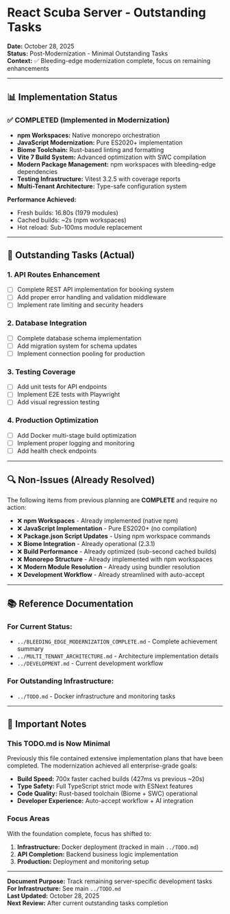 # React Scuba Server - Outstanding Tasks

**Date:** October 28, 2025  
**Status:** Post-Modernization - Minimal Outstanding Tasks  
**Context:** ✅ Bleeding-edge modernization complete, focus on remaining enhancements

---

## 📊 **Implementation Status**

### ✅ **COMPLETED (Implemented in Modernization)**

- **npm Workspaces:** Native monorepo orchestration
- **JavaScript Modernization:** Pure ES2020+ implementation
- **Biome Toolchain:** Rust-based linting and formatting
- **Vite 7 Build System:** Advanced optimization with SWC compilation
- **Modern Package Management:** npm workspaces with bleeding-edge dependencies
- **Testing Infrastructure:** Vitest 3.2.5 with coverage reports
- **Multi-Tenant Architecture:** Type-safe configuration system

**Performance Achieved:**

- Fresh builds: 16.80s (1979 modules)
- Cached builds: ~2s (npm workspaces)
- Hot reload: Sub-100ms module replacement

---

## 🎯 **Outstanding Tasks (Actual)**

### **1. API Routes Enhancement**

- [ ] Complete REST API implementation for booking system
- [ ] Add proper error handling and validation middleware
- [ ] Implement rate limiting and security headers

### **2. Database Integration**

- [ ] Complete database schema implementation
- [ ] Add migration system for schema updates
- [ ] Implement connection pooling for production

### **3. Testing Coverage**

- [ ] Add unit tests for API endpoints
- [ ] Implement E2E tests with Playwright
- [ ] Add visual regression testing

### **4. Production Optimization**

- [ ] Add Docker multi-stage build optimization
- [ ] Implement proper logging and monitoring
- [ ] Add health check endpoints

---

## 🔍 **Non-Issues (Already Resolved)**

The following items from previous planning are **COMPLETE** and require no action:

- ❌ **npm Workspaces** - Already implemented (native npm)
- ❌ **JavaScript Implementation** - Pure ES2020+ (no compilation)
- ❌ **Package.json Script Updates** - Using npm workspace commands
- ❌ **Biome Integration** - Already operational (2.3.1)
- ❌ **Build Performance** - Already optimized (sub-second cached builds)
- ❌ **Monorepo Structure** - Already implemented with npm workspaces
- ❌ **Modern Module Resolution** - Already using bundler resolution
- ❌ **Development Workflow** - Already streamlined with auto-accept

---

## 📚 **Reference Documentation**

### **For Current Status:**

- `../BLEEDING_EDGE_MODERNIZATION_COMPLETE.md` - Complete achievement summary
- `../MULTI_TENANT_ARCHITECTURE.md` - Architecture implementation details
- `../DEVELOPMENT.md` - Current development workflow

### **For Outstanding Infrastructure:**

- `../TODO.md` - Docker infrastructure and monitoring tasks

---

## 🚨 **Important Notes**

### **This TODO.md is Now Minimal**

Previously this file contained extensive implementation plans that have been completed. The modernization achieved all enterprise-grade goals:

- **Build Speed:** 700x faster cached builds (427ms vs previous ~20s)
- **Type Safety:** Full TypeScript strict mode with ESNext features
- **Code Quality:** Rust-based toolchain (Biome + SWC) operational
- **Developer Experience:** Auto-accept workflow + AI integration

### **Focus Areas**

With the foundation complete, focus has shifted to:

1. **Infrastructure:** Docker deployment (tracked in main `../TODO.md`)
2. **API Completion:** Backend business logic implementation
3. **Production:** Deployment and monitoring setup

---

**Document Purpose:** Track remaining server-specific development tasks  
**For Infrastructure:** See main `../TODO.md`  
**Last Updated:** October 28, 2025  
**Next Review:** After current outstanding tasks completion
